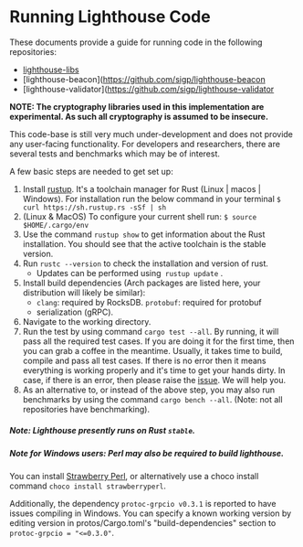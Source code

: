 # Running Lighthouse Code

These documents provide a guide for running code in the following repositories:

- [lighthouse-libs](https://github.com/sigp/lighthouse-libs)
- [lighthouse-beacon](https://github.com/sigp/lighthouse-beacon
- [lighthouse-validator](https://github.com/sigp/lighthouse-validator

**NOTE: The cryptography libraries used in this implementation are
experimental. As such all cryptography is assumed to be insecure.**

This code-base is still very much under-development and does not provide any
user-facing functionality. For developers and researchers, there are several
tests and benchmarks which may be of interest.

A few basic steps are needed to get set up:

   1. Install [rustup](https://rustup.rs/).  It's a toolchain manager for Rust
	  (Linux | macos | Windows). For installation run the below command in your
	  terminal `$ curl https://sh.rustup.rs -sSf | sh`
   2. (Linux & MacOS) To configure your current shell run: `$ source
	  $HOME/.cargo/env`
   3. Use the command `rustup show` to get information about the Rust
	  installation. You should see that the active toolchain is the stable
	  version.
   4. Run `rustc --version` to check the installation and version of rust.
	  - Updates can be performed using` rustup update` .
   5. Install build dependencies (Arch packages are listed here, your
   distribution will likely be similar):
	  - `clang`: required by RocksDB.  `protobuf`: required for protobuf
	  - serialization (gRPC).
   6. Navigate to the working directory.
   7. Run the test by using command `cargo test --all`. By running, it will
   pass all the required test cases.  If you are doing it for the first time,
   then you can grab a coffee in the meantime. Usually, it takes time to build,
   compile and pass all test cases. If there is no error then it means
   everything is working properly and it's time to get your hands dirty.  In
   case, if there is an error, then please raise the
   [issue](https://github.com/sigp/lighthouse/issues).  We will help you.
   8. As an alternative to, or instead of the above step, you may also run
   benchmarks by using the command `cargo bench --all`. (Note: not all
   repositories have benchmarking).

##### Note: Lighthouse presently runs on Rust `stable`.

##### Note for Windows users: Perl may also be required to build lighthouse.
You can install [Strawberry Perl](http://strawberryperl.com/), or alternatively
use a choco install command `choco install strawberryperl`.

Additionally, the dependency `protoc-grpcio v0.3.1` is reported to have issues
compiling in Windows. You can specify a known working version by editing
version in protos/Cargo.toml's "build-dependencies" section to `protoc-grpcio =
"<=0.3.0"`.
